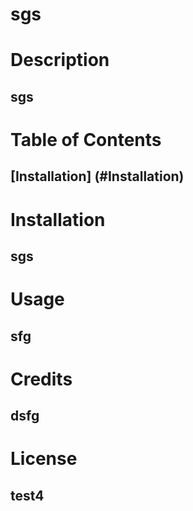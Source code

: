 # sgs

# Description
## sgs

# Table of Contents
## [Installation] (#Installation)

# Installation
## sgs

# Usage
## sfg

# Credits
## dsfg

# License
## test4


    
    